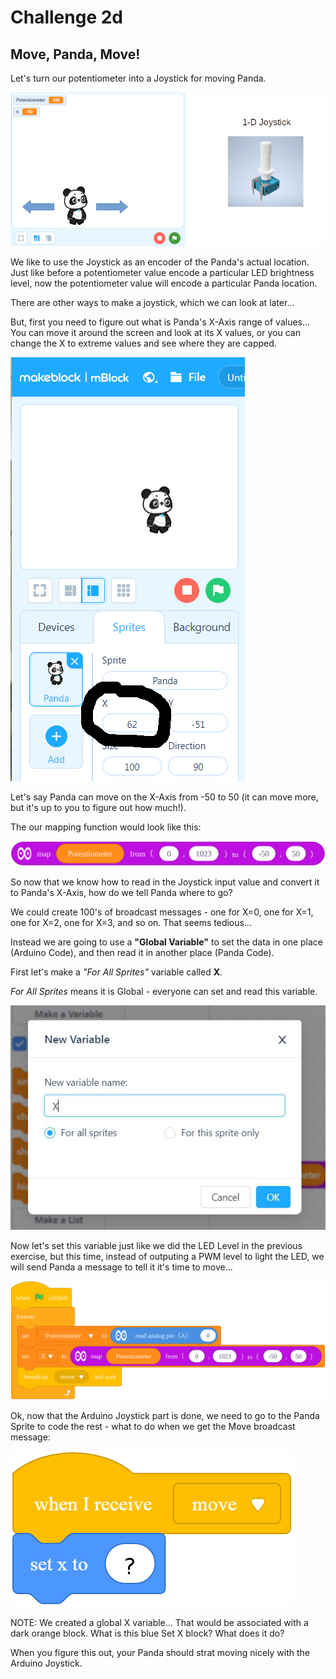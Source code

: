 Challenge 2d
===

## Move, Panda, Move!

Let's turn our potentiometer into a Joystick for moving Panda.

![](images/pandajoy.jpg)

We like to use the Joystick as an encoder of the Panda's actual location.  Just like before a potentiometer value encode a particular LED brightness level, now the potentiometer value will encode a particular Panda location. 

There are other ways to make a joystick, which we can look at later...

But, first you need to figure out what is Panda's X-Axis range of values...  You can move it around the screen and look at its X values, or you can change the X to extreme values and see where they are capped.

![](images/pandaxaxis.jpg)

Let's say Panda can move on the X-Axis from -50 to 50 (it can move more, but it's up to you to figure out how much!).

The our mapping function would look like this:

![](images/maptoxaxis.svg)

So now that we know how to read in the Joystick input value and convert it to Panda's X-Axis, how do we tell Panda where to go?

We could create 100's of broadcast messages - one for X=0, one for X=1, one for X=2, one for X=3, and so on.  That seems tedious... 

Instead we are going to use a **"Global Variable"** to set the data in one place (Arduino Code), and then read it in another place (Panda Code).

First let's make a *"For All Sprites"* variable called **X**.  

*For All Sprites* means it is Global - everyone can set and read this variable.

![](images/globalxvar.jpg)

Now let's set this variable just like we did the LED Level in the previous exercise, but this time, instead of outputing a PWM level to light the LED, we will send Panda a message to tell it it's time to move...

![](images/xaxiscode.svg)

Ok, now that the Arduino Joystick part is done, we need to go to the Panda Sprite to code the rest - what to do when we get the Move broadcast message:

![](images/pandacode.png)

NOTE: We created a global X variable... That would be associated with a dark orange block.  What is this blue Set X block?  What does it do?

When you figure this out, your Panda should strat moving nicely with the Arduino Joystick.